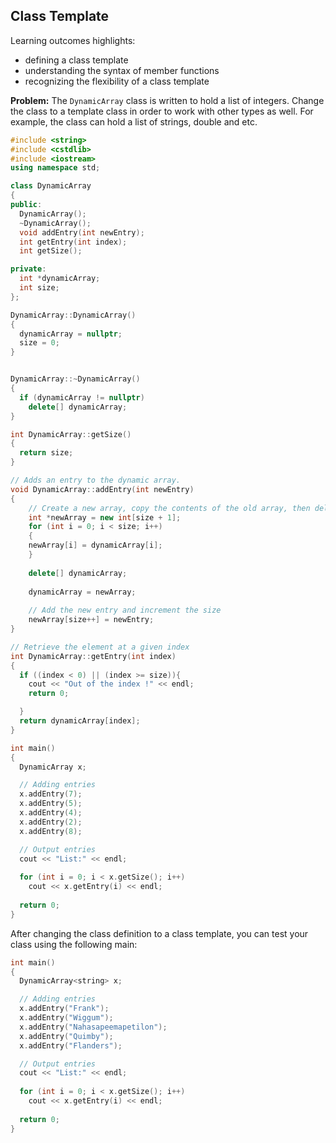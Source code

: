 ## Class Template

Learning outcomes highlights: 
- defining  a class template 
- understanding the syntax of member functions
- recognizing the flexibility of a class template 

**Problem:** The <code>DynamicArray</code> class is written to hold a list of integers. Change the class to a template class in order to work with other types as well. For example, the class can hold a list of strings, double and etc.

```C++
#include <string>
#include <cstdlib>
#include <iostream>
using namespace std;

class DynamicArray 
{
public:
  DynamicArray();
  ~DynamicArray();
  void addEntry(int newEntry);
  int getEntry(int index);
  int getSize();

private:
  int *dynamicArray;
  int size;
};

DynamicArray::DynamicArray()
{
  dynamicArray = nullptr;
  size = 0;
}


DynamicArray::~DynamicArray()
{
  if (dynamicArray != nullptr)
    delete[] dynamicArray;
}

int DynamicArray::getSize()
{
  return size;
}

// Adds an entry to the dynamic array. 
void DynamicArray::addEntry(int newEntry)
{
    // Create a new array, copy the contents of the old array, then delete it
    int *newArray = new int[size + 1];
    for (int i = 0; i < size; i++)
    {
    newArray[i] = dynamicArray[i];
    }
    
    delete[] dynamicArray;
    
    dynamicArray = newArray;
    
    // Add the new entry and increment the size
    newArray[size++] = newEntry;
}

// Retrieve the element at a given index
int DynamicArray::getEntry(int index)
{
  if ((index < 0) || (index >= size)){
    cout << "Out of the index !" << endl;
    return 0;

  }
  return dynamicArray[index];
}

int main()
{
  DynamicArray x;

  // Adding entries
  x.addEntry(7);
  x.addEntry(5);
  x.addEntry(4);
  x.addEntry(2);
  x.addEntry(8);

  // Output entries
  cout << "List:" << endl;
  
  for (int i = 0; i < x.getSize(); i++)
    cout << x.getEntry(i) << endl;
  
  return 0;
}
```
After changing the class definition to a class template, you can test your class using the following main:
```C++
int main()
{
  DynamicArray<string> x;

  // Adding entries
  x.addEntry("Frank");
  x.addEntry("Wiggum");
  x.addEntry("Nahasapeemapetilon");
  x.addEntry("Quimby");
  x.addEntry("Flanders");

  // Output entries
  cout << "List:" << endl;
  
  for (int i = 0; i < x.getSize(); i++)
    cout << x.getEntry(i) << endl;
  
  return 0;
}
```
